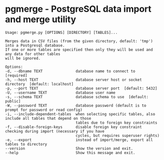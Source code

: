 # pgmerge - PostgreSQL data import and merge utility

    Usage: pgmerge.py [OPTIONS] [DIRECTORY] [TABLES]...

    Merges data in CSV files (from the given directory, default: 'tmp') into a Postgresql database.
    If one or more tables are specified then only they will be used and any data for other tables
    will be ignored.

    Options:
    -d, --dbname TEXT               database name to connect to  [required]
    -h, --host TEXT                 database server host or socket directory  [default: localhost]
    -p, --port TEXT                 database server port  [default: 5432]
    -U, --username TEXT             database user name
    -s, --schema TEXT               database schema to use  [default: public]
    -W, --password TEXT             database password (default is to prompt for password or read config)
    -i, --include-dependent-tables  when selecting specific tables, also include all tables that depend on those
                                    tables due to foreign key constraints
    -f, --disable-foreign-keys      disable foreign key constraint checking during import (necessary if you have
                                    cycles, but requires superuser rights)
    -e, --export                    instead of import/merge, export all tables to directory
    --version                       Show the version and exit.
    --help                          Show this message and exit.








